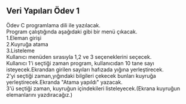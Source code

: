 ## Veri Yapıları Ödev 1
Ödev C programlama dili ile yazılacak. <br/>
Program çalıştığında aşağıdaki gibi bir menü çıkacak. <br/>
1.Eleman girişi <br/>
2.Kuyruğa atama <br/>
3.Listeleme <br/>
Kullanıcı menüden sırasıyla 1,2 ve 3 seçeneklerini seçecek. <br/>
Kullanıcı 1'i seçtiği zaman program, kullanıcıdan 10 tane sayı isteyecek.Ekrandan girilen sayıları hafızada yığına yerleştirecek.  <br/>
2'yi seçtiği zaman,yığındaki bilgileri çekecek bunları kuyruğa yerleştirecek.Ekranda "Atama yapıldı" yazacak.  <br/>
3'ü seçtiği zaman, kuyruğun içindekileri listeleyecek.(Ekrana kuyruğun elemanlarını yazdıracağız.) <br/>
